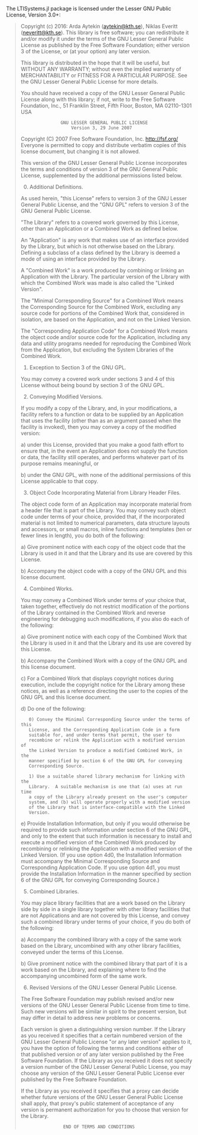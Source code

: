 The LTISystems.jl package is licensed under the Lesser GNU Public License,
Version 3.0+:

> Copyright (c) 2016: Arda Aytekin (aytekin@kth.se), Niklas Everitt
> (neveritt@kth.se).
> This library is free software; you can redistribute it and/or
> modify it under the terms of the GNU Lesser General Public
> License as published by the Free Software Foundation; either
> version 3 of the License, or (at your option) any later version.
>
> This library is distributed in the hope that it will be useful,
> but WITHOUT ANY WARRANTY; without even the implied warranty of
> MERCHANTABILITY or FITNESS FOR A PARTICULAR PURPOSE.  See the GNU
> Lesser General Public License for more details.
>
> You should have received a copy of the GNU Lesser General Public
> License along with this library; if not, write to the Free Software
> Foundation, Inc., 51 Franklin Street, Fifth Floor, Boston, MA  02110-1301  USA
>
>                    GNU LESSER GENERAL PUBLIC LICENSE
>                        Version 3, 29 June 2007
>
>  Copyright (C) 2007 Free Software Foundation, Inc. <http://fsf.org/>
>  Everyone is permitted to copy and distribute verbatim copies
>  of this license document, but changing it is not allowed.
>
>
>   This version of the GNU Lesser General Public License incorporates
> the terms and conditions of version 3 of the GNU General Public
> License, supplemented by the additional permissions listed below.
>
>   0. Additional Definitions.
>
>   As used herein, "this License" refers to version 3 of the GNU Lesser
> General Public License, and the "GNU GPL" refers to version 3 of the GNU
> General Public License.
>
>   "The Library" refers to a covered work governed by this License,
> other than an Application or a Combined Work as defined below.
>
>   An "Application" is any work that makes use of an interface provided
> by the Library, but which is not otherwise based on the Library.
> Defining a subclass of a class defined by the Library is deemed a mode
> of using an interface provided by the Library.
>
>   A "Combined Work" is a work produced by combining or linking an
> Application with the Library.  The particular version of the Library
> with which the Combined Work was made is also called the "Linked
> Version".
>
>   The "Minimal Corresponding Source" for a Combined Work means the
> Corresponding Source for the Combined Work, excluding any source code
> for portions of the Combined Work that, considered in isolation, are
> based on the Application, and not on the Linked Version.
>
>   The "Corresponding Application Code" for a Combined Work means the
> object code and/or source code for the Application, including any data
> and utility programs needed for reproducing the Combined Work from the
> Application, but excluding the System Libraries of the Combined Work.
>
>   1. Exception to Section 3 of the GNU GPL.
>
>   You may convey a covered work under sections 3 and 4 of this License
> without being bound by section 3 of the GNU GPL.
>
>   2. Conveying Modified Versions.
>
>   If you modify a copy of the Library, and, in your modifications, a
> facility refers to a function or data to be supplied by an Application
> that uses the facility (other than as an argument passed when the
> facility is invoked), then you may convey a copy of the modified
> version:
>
>    a) under this License, provided that you make a good faith effort to
>    ensure that, in the event an Application does not supply the
>    function or data, the facility still operates, and performs
>    whatever part of its purpose remains meaningful, or
>
>    b) under the GNU GPL, with none of the additional permissions of
>    this License applicable to that copy.
>
>   3. Object Code Incorporating Material from Library Header Files.
>
>   The object code form of an Application may incorporate material from
> a header file that is part of the Library.  You may convey such object
> code under terms of your choice, provided that, if the incorporated
> material is not limited to numerical parameters, data structure
> layouts and accessors, or small macros, inline functions and templates
> (ten or fewer lines in length), you do both of the following:
>
>    a) Give prominent notice with each copy of the object code that the
>    Library is used in it and that the Library and its use are
>    covered by this License.
>
>    b) Accompany the object code with a copy of the GNU GPL and this license
>    document.
>
>   4. Combined Works.
>
>   You may convey a Combined Work under terms of your choice that,
> taken together, effectively do not restrict modification of the
> portions of the Library contained in the Combined Work and reverse
> engineering for debugging such modifications, if you also do each of
> the following:
>
>    a) Give prominent notice with each copy of the Combined Work that
>    the Library is used in it and that the Library and its use are
>    covered by this License.
>
>    b) Accompany the Combined Work with a copy of the GNU GPL and this license
>    document.
>
>    c) For a Combined Work that displays copyright notices during
>    execution, include the copyright notice for the Library among
>    these notices, as well as a reference directing the user to the
>    copies of the GNU GPL and this license document.
>
>    d) Do one of the following:
>
>        0) Convey the Minimal Corresponding Source under the terms of this
>        License, and the Corresponding Application Code in a form
>        suitable for, and under terms that permit, the user to
>        recombine or relink the Application with a modified version of
>        the Linked Version to produce a modified Combined Work, in the
>        manner specified by section 6 of the GNU GPL for conveying
>        Corresponding Source.
>
>        1) Use a suitable shared library mechanism for linking with the
>        Library.  A suitable mechanism is one that (a) uses at run time
>        a copy of the Library already present on the user's computer
>        system, and (b) will operate properly with a modified version
>        of the Library that is interface-compatible with the Linked
>        Version.
>
>    e) Provide Installation Information, but only if you would otherwise
>    be required to provide such information under section 6 of the
>    GNU GPL, and only to the extent that such information is
>    necessary to install and execute a modified version of the
>    Combined Work produced by recombining or relinking the
>    Application with a modified version of the Linked Version. (If
>    you use option 4d0, the Installation Information must accompany
>    the Minimal Corresponding Source and Corresponding Application
>    Code. If you use option 4d1, you must provide the Installation
>    Information in the manner specified by section 6 of the GNU GPL
>    for conveying Corresponding Source.)
>
>   5. Combined Libraries.
>
>   You may place library facilities that are a work based on the
> Library side by side in a single library together with other library
> facilities that are not Applications and are not covered by this
> License, and convey such a combined library under terms of your
> choice, if you do both of the following:
>
>    a) Accompany the combined library with a copy of the same work based
>    on the Library, uncombined with any other library facilities,
>    conveyed under the terms of this License.
>
>    b) Give prominent notice with the combined library that part of it
>    is a work based on the Library, and explaining where to find the
>    accompanying uncombined form of the same work.
>
>   6. Revised Versions of the GNU Lesser General Public License.
>
>   The Free Software Foundation may publish revised and/or new versions
> of the GNU Lesser General Public License from time to time. Such new
> versions will be similar in spirit to the present version, but may
> differ in detail to address new problems or concerns.
>
>   Each version is given a distinguishing version number. If the
> Library as you received it specifies that a certain numbered version
> of the GNU Lesser General Public License "or any later version"
> applies to it, you have the option of following the terms and
> conditions either of that published version or of any later version
> published by the Free Software Foundation. If the Library as you
> received it does not specify a version number of the GNU Lesser
> General Public License, you may choose any version of the GNU Lesser
> General Public License ever published by the Free Software Foundation.
>
>   If the Library as you received it specifies that a proxy can decide
> whether future versions of the GNU Lesser General Public License shall
> apply, that proxy's public statement of acceptance of any version is
> permanent authorization for you to choose that version for the
> Library.
>
>                     END OF TERMS AND CONDITIONS
>
